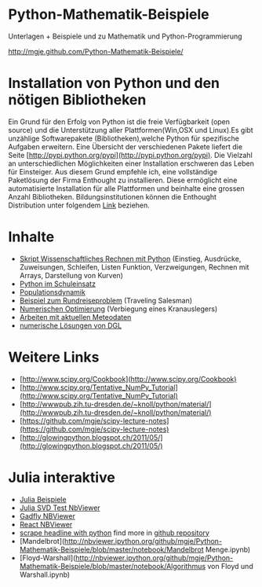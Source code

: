 Python-Mathematik-Beispiele
===========================
Unterlagen + Beispiele und zu Mathematik und Python-Programmierung 

http://mgje.github.com/Python-Mathematik-Beispiele/

Installation von Python und den nötigen Bibliotheken
====================================================
Ein Grund für den Erfolg von Python ist die freie Verfügbarkeit (open source) 
und die Unterstützung aller Plattformen(Win,OSX und Linux).Es gibt unzählige 
Softwarepakete (Bibliotheken),welche Python für spezifische Aufgaben erweitern. 
Eine Übersicht der verschiedenen Pakete liefert die Seite 
[http://pypi.python.org/pypi](http://pypi.python.org/pypi). 
Die Vielzahl an unterschiedlichen Möglichkeiten einer Installation erschweren das 
Leben für Einsteiger. Aus diesem Grund empfehle ich, eine vollständige Paketlösung der 
Firma Enthought zu installieren. Diese ermöglicht eine automatisierte Installation für 
alle Plattformen und beinhalte eine grossen Anzahl Bibliotheken. Bildungsinstitutionen 
können die Enthought Distribution unter folgendem
[Link](http://www.enthought.com/products/epd_free.php) beziehen.


Inhalte
=======
- [Skript Wissenschaftliches Rechnen mit Python](Skript_Wissenschaftliches_Rechnen_mit_Python_WB_Wetzikon.pdf?raw=true)
(Einstieg, Ausdrücke, Zuweisungen, Schleifen, Listen
Funktion, Verzweigungen, Rechnen mit Arrays, Darstellung von
Kurven)
- [Python im Schuleinsatz](Python_im_Schuleinsatz.pdf?raw=true)
- [Populationsdynamik](Mathematik_Artikel/Populationsdynamik_koerner_Istron6.pdf)
- [Beispiel zum Rundreiseproblem](Python-Beispiele/Rundreise-TSP_FAST) (Traveling Salesman)
- [Numerischen Optimierung](Python-Beispiele/Optimierung) (Verbiegung eines Kranauslegers)
- [Arbeiten mit aktuellen Meteodaten](Python-Beispiele/openMeteoDaten) 
- [numerische Lösungen von DGL](Python-Beispiele/numDGL)  

Weitere Links
=============
- [http://www.scipy.org/Cookbook](http://www.scipy.org/Cookbook)
- [http://www.scipy.org/Tentative_NumPy_Tutorial](http://www.scipy.org/Tentative_NumPy_Tutorial)
- [http://wwwpub.zih.tu-dresden.de/~knoll/python/material/](http://wwwpub.zih.tu-dresden.de/~knoll/python/material/)
- [https://github.com/mgje/scipy-lecture-notes](https://github.com/mgje/scipy-lecture-notes)
- [http://glowingpython.blogspot.ch/2011/05/](http://glowingpython.blogspot.ch/2011/05/)

Julia interaktive
=================
- [Julia Beispiele](http://nbviewer.ipython.org/github/mgje/Python-Mathematik-Beispiele/blob/master/notebook/Examples_Julia_mgu.ipynb)
- [Julia SVD Test NbViewer](http://nbviewer.ipython.org/github/mgje/Python-Mathematik-Beispiele/blob/master/notebook/svd.ipynb)
- [Gadfly NBViewer](http://nbviewer.ipython.org/github/JuliaCon/presentations/blob/master/Gadfly/Gadfly%20--%20JuliaCon%202014.ipynb)
- [React NBViewer](http://nbviewer.ipython.org/github/JuliaCon/presentations/blob/master/Gadfly/React%20Demo.ipynb)
- [scrape headline with python](http://nbviewer.ipython.org/github/nealcaren/workshop_2014/blob/master/notebooks/4_Upworthy.ipynb) find more in [github repository](https://github.com/nealcaren/workshop_2014/tree/master/notebooks)
- [Mandelbrot](http://nbviewer.ipython.org/github/mgje/Python-Mathematik-Beispiele/blob/master/notebook/Mandelbrot Menge.ipynb)
- [Floyd-Warshall](http://nbviewer.ipython.org/github/mgje/Python-Mathematik-Beispiele/blob/master/notebook/Algorithmus von Floyd und Warshall.ipynb)
